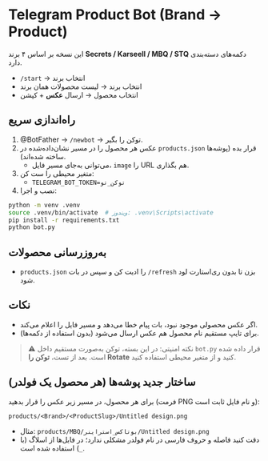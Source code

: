 # Telegram Product Bot (Brand → Product)

این نسخه بر اساس ۴ برند **Secrets / Karseell / MBQ / STQ** دکمه‌های دسته‌بندی دارد.
- `/start` → انتخاب برند
- انتخاب برند → لیست محصولات همان برند
- انتخاب محصول → ارسال **عکس** + کپشن

## راه‌اندازی سریع
1) @BotFather → `/newbot` → توکن را بگیر.
2) عکس هر محصول را در مسیر نشان‌داده‌شده در `products.json` قرار بده (پوشه‌ها ساخته شده‌اند).
   - می‌توانی به‌جای مسیر فایل، `image` را URL هم بگذاری.
3) متغیر محیطی را ست کن:
   - `TELEGRAM_BOT_TOKEN=توکن_تو`
4) نصب و اجرا:
```bash
python -m venv .venv
source .venv/bin/activate  # ویندوز: .venv\Scripts\activate
pip install -r requirements.txt
python bot.py
```

## به‌روزرسانی محصولات
- `products.json` را ادیت کن و سپس در بات `/refresh` بزن تا بدون ری‌استارت لود شود.

## نکات
- اگر عکس محصولی موجود نبود، بات پیام خطا می‌دهد و مسیر فایل را اعلام می‌کند.
- برای تایپ مستقیم نام محصول هم عکس ارسال می‌شود (بدون استفاده از دکمه‌ها).

> ⚠️ نکته امنیتی: در این بسته، توکن به‌صورت مستقیم داخل `bot.py` قرار داده شده است. بعد از تست، **توکن را Rotate** کنید و از متغیر محیطی استفاده کنید.


## ساختار جدید پوشه‌ها (هر محصول یک فولدر)
برای هر محصول، در مسیر زیر عکس را قرار بدهید (فرمت PNG و نام فایل ثابت است):
```
products/<Brand>/<ProductSlug>/Untitled design.png
```
- مثال: `products/MBQ/بوتاکس_استراینر/Untitled design.png`
- دقت کنید فاصله و حروف فارسی در نام فولدر مشکلی ندارد؛ در فایل‌ها از اسلاگ (با `_`) استفاده شده است.
